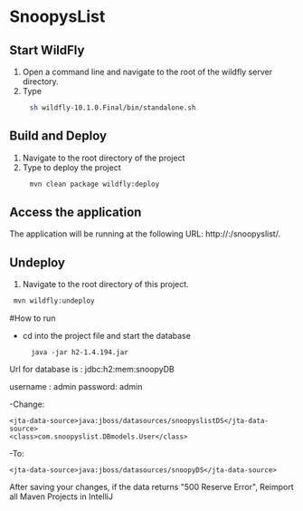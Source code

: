 # SnoopysList


Start WildFly
-------------------------

1. Open a command line and navigate to the root of the wildfly server directory.
2. Type

```sh
     sh wildfly-10.1.0.Final/bin/standalone.sh 
```
        
Build and Deploy 
-------------------------
1. Navigate to the root directory of the project
2. Type to deploy the project

```sh
     mvn clean package wildfly:deploy
```

Access the application
-------------------------
The application will be running at the following URL: http://<Host Name>:<Port Name>/snoopyslist/.

Undeploy 
-------------------------
1. Navigate to the root directory of this project.
```sh
 mvn wildfly:undeploy
```

#How to run
- cd into the project file and start the database
 

        java -jar h2-1.4.194.jar


Url for database is : jdbc:h2:mem:snoopyDB

username : admin
password: admin

-Change:

```
<jta-data-source>java:jboss/datasources/snoopyslistDS</jta-data-source>
<class>com.snoopyslist.DBmodels.User</class>
```

-To:
```
<jta-data-source>java:jboss/datasources/snoopyDS</jta-data-source>
```

After saving your changes, if the data returns "500 Reserve Error", Reimport all Maven Projects in IntelliJ



